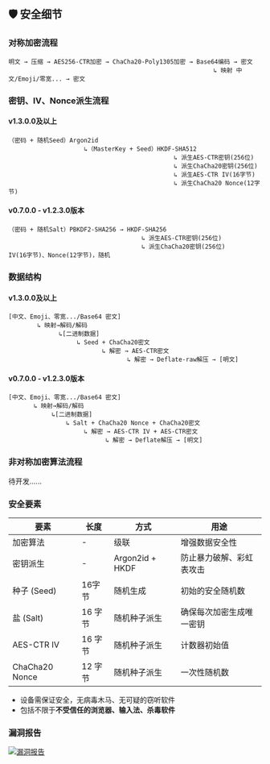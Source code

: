 ## 🛡️ 安全细节

### 对称加密流程

```plaintext
明文 → 压缩 → AES256-CTR加密 → ChaCha20-Poly1305加密 → Base64编码 → 密文
                                                         ↳ 映射 中文/Emoji/零宽... → 密文
```

### 密钥、IV、Nonce派生流程

#### v1.3.0.0及以上

```plaintext
（密码 + 随机Seed）Argon2id 
                     ↳（MasterKey + Seed）HKDF-SHA512
                                              ↳ 派生AES-CTR密钥(256位)
                                              ↳ 派生ChaCha20密钥(256位)
                                              ↳ 派生AES-CTR IV(16字节)
                                              ↳ 派生ChaCha20 Nonce(12字节)
```
#### v0.7.0.0 - v1.2.3.0版本

```plaintext
（密码 + 随机Salt）PBKDF2-SHA256 → HKDF-SHA256
                                     ↳ 派生AES-CTR密钥(256位)
                                     ↳ 派生ChaCha20密钥(256位)
IV(16字节)、Nonce(12字节)，随机
```

### 数据结构

#### v1.3.0.0及以上

```plaintext
[中文、Emoji、零宽.../Base64 密文]
        ↳ 映射→解码/解码
              ↳[二进制数据]
                   ↳ Seed + ChaCha20密文
                          ↳ 解密 → AES-CTR密文
                                 ↳ 解密 → Deflate-raw解压 → [明文]
```
#### v0.7.0.0 - v1.2.3.0版本

```plaintext
[中文、Emoji、零宽.../Base64 密文]
       ↳ 映射→解码/解码
            ↳[二进制数据]
                ↳ Salt + ChaCha20 Nonce + ChaCha20密文
                     ↳ 解密 → AES-CTR IV + AES-CTR密文
                           ↳ 解密 → Deflate解压 → [明文]
```

### 非对称加密算法流程

待开发......

### 安全要素

| 要素           | 长度    | 方式            | 用途                     |
| -------------- | ------- | --------------- | ------------------------ |
| 加密算法       | -       | 级联            | 增强数据安全性           |
| 密钥派生       | -       | Argon2id + HKDF | 防止暴力破解、彩虹表攻击 |
| 种子 (Seed)    | 16字节  | 随机生成        | 初始的安全随机数         |
| 盐 (Salt)      | 16 字节 | 随机种子派生    | 确保每次加密生成唯一密钥 |
| AES-CTR IV     | 16 字节 | 随机种子派生    | 计数器初始值             |
| ChaCha20 Nonce | 12 字节 | 随机种子派生    | 一次性随机数             |

- 设备需保证安全，无病毒木马、无可疑的窃听软件
- 包括不限于**不受信任的浏览器、输入法、杀毒软件**

### 漏洞报告

[![漏洞报告](https://img.shields.io/badge/%E6%BC%8F%E6%B4%9E%E6%8A%A5%E5%91%8A-gold?style=for-the-badge&logo=github&&logoColor=black)](https://github.com/fzxx/XiangYue/issues)

